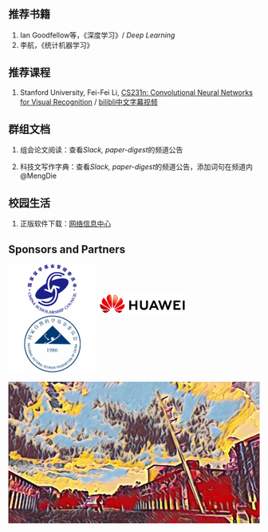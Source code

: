 ## 推荐书籍
1. Ian Goodfellow等，《深度学习》/ *Deep Learning*
2. 李航，《统计机器学习》

## 推荐课程
1. Stanford University, Fei-Fei Li, [CS231n: Convolutional Neural Networks for Visual Recognition](http://cs231n.stanford.edu/) / [bilibli中文字幕视频](https://www.bilibili.com/video/BV1Gb4y1X7Q5)

## 群组文档
1. 组会论文阅读：查看*Slack, paper-digest*的频道公告

2. 科技文写作字典：查看*Slack, paper-digest*的频道公告，添加词句在频道内@MengDie


## 校园生活
1. 正版软件下载：[网络信息中心](http://nic.xjtu.edu.cn/)


## Sponsors and Partners

<img src="./sponsors/csc.png" width = "35%" height = "35%" alt="nsfc" /> 
<img src="./sponsors/huawei.png" width = "35%" height = "35%" alt="huawei" /> 
<img src="./sponsors/nsfc.jpeg" width = "35%" height = "35%" alt="huawei" /> 

![cmu](fig/cmu.jpg)
